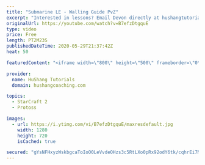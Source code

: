 ```yaml
---
title: "Submarine LE - Walling Guide PvZ"
excerpt: "Interested in lessons? Email Devon directly at hushangtutorials@outlook.com ------------------------------------------------------------------------------------------------------- Want to support HuShang Tutorials directly? Patreon is a website where you can contribute a monthly donation that will help"
originalUrl: https://youtube.com/watch?v=B7efzDtgquE
type: video
price: Free
length: PT2M23S
publishedDateTime: 2020-05-29T21:37:42Z
heat: 50

featuredContent: "<iframe width=\"800\" height=\"500\" frameborder=\"0\" src=\"https://www.youtube.com/embed/B7efzDtgquE\" allow=\"accelerometer; autoplay; encrypted-media; gyroscope; picture-in-picture\" allowfullscreen></iframe>"

provider:
  name: HuShang Tutorials
  domain: hushangcoaching.com

topics:
  - StarCraft 2
  - Protoss

images:
  - url: https://i.ytimg.com/vi/B7efzDtgquE/maxresdefault.jpg
    width: 1280
    height: 720
    isCached: true

secured: "gYsNFHxyzWskbgcaToIoO0LeVvdeOHzs3c5RtLXo0pRx92odY6tk/cqhrEi7MDb/8JLGvXE3D6noe1iQGvEg/iMQW4Iay54sgFscv55D9SvklkPj8pkRFWIctkJQHS8Eh1TVVtrWFc1JtyWslCaWLY4ZBL/yLocs06b/YHQbBP7m7nDQ1tZZUloLy3mcmxqLo/kIXV7BV5BbQhih73fU1Jjzgdsw+3GhEPH5oB0MJAB6ya0vm8JWAAHwzX1e8SSmvBR8YqTl4B5woaNJWtUT80+7vPpx5clwNe5hlfnhajL1daFOPwDPGYUNPAk6LYx0i1LlsjxJOcvfj38MooDBqJXqn/9wK1dWUZTZAz9GtpPLePv8dCQrgiFoSmSxh8Uc4ROs1uYo75XwsE+cOHVFr8fEAV71AM2fj88nnGLuU2I=;bJGaq9J5vohLuWlknnBINA=="
---
```


